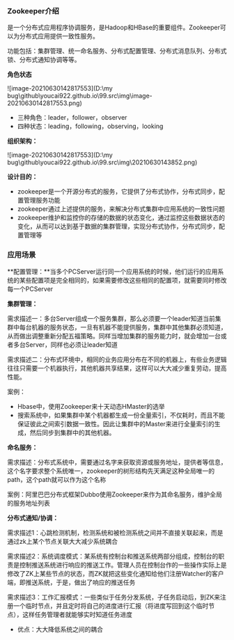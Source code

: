 ### Zookeeper介绍

​	是一个分布式应用程序协调服务，是Hadoop和HBase的重要组件。Zookeeper可以为分布式应用提供一致性服务。

​	功能包括：集群管理、统一命名服务、分布式配置管理、分布式消息队列、分布式锁、分布式通知协调等等。

**角色状态**

![image-20210630142817553](D:\my bug\github\youcai922.github.io\99.src\img\image-20210630142817553.png)

- 三种角色：leader，follower，observer
- 四种状态：leading，following，observing，looking

**组织架构：**

![image-20210630142817553](D:\my bug\github\youcai922.github.io\99.src\img\20210630143852.png)

**设计目的：**

- zookeeper是一个开源分布式的服务，它提供了分布式协作，分布式同步，配置管理服务功能
- zookeeper通过上述提供的服务，来解决分布式集群中应用系统的一致性问题
- zookeeper维护和监控你的存储的数据的状态变化，通过监控这些数据状态的变化，从而可以达到基于数据的集群管理，实现分布式协作，分布式同步，配置管理等



### 应用场景

**配置管理：**当多个PCServer运行同一个应用系统的时候，他们运行的应用系统的某些配置项是完全相同的，如果需要修改这些相同的配置项，就需要同时修改每一个PCServer

**集群管理：**

需求描述一：多台Server组成一个服务集群，那么必须要一个leader知道当前集群中每台机器的服务状态，一旦有机器不能提供服务，集群中其他集群必须知道，从而做出调整重新分配五福策略。同样当增加集群的服务能力时，就会增加一台或者多台Server，同样也必须让leader知道

需求描述二：分布式环境中，相同的业务应用分布在不同的机器上，有些业务逻辑往往只需要一个机器执行，其他机器共享结果，这样可以大大减少重复劳动，提高性能。

案例：

- Hbase中，使用Zookeeper来十天动态HMaster的选举
- 搜索系统中，如果集群中某个机器都生成一份全量索引，不仅耗时，而且不能保证彼此之间索引数据一致性。因此让集群中的Master来进行全量索引的生成，然后同步到集群中的其他机器。

**命名服务：**

需求描述：分布式系统中，需要通过名字来获取资源或服务地址，提供者等信息，这个名字要求整个系统唯一，zookeeper的树形结构先天满足这种全局唯一的path，这个path就可以作为这个名称

案例：阿里巴巴分布式框架Dubbo使用Zookeeper来作为其命名服务，维护全局的服务地址列表

**分布式通知/协调：**

需求描述1​：心跳检测机制，检测系统和被检测系统之间并不直接关联起来，而是通过zk上某个节点关联大大减少系统耦合

需求描述2：系统调度模式：某系统有控制台和推送系统两部分组成，控制台的职责是控制推送系统进行响应的推送工作。管理人员在控制台作的一些操作实际上是修改了ZK上某些节点的状态，而ZK就把这些变化通知给他们注册Watcher的客户端，即推送系统，于是，做出了响应的推送任务

需求描述3：工作汇报模式：一些类似于任务分发系统，子任务启动后，到ZK来注册一个临时节点，并且定时将自己的进度进行汇报（将进度写回到这个临时节点），这样任务管理者就能够实时知道任务进度

- 优点：大大降低系统之间的耦合
